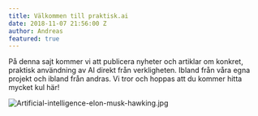 ```yaml
---
title: Välkommen till praktisk.ai
date: 2018-11-07 21:56:00 Z
author: Andreas
featured: true
---
```


På denna sajt kommer vi att publicera nyheter och artiklar om konkret, praktisk användning av AI direkt från verkligheten. Ibland från våra egna projekt och ibland från andras. Vi tror och hoppas att du kommer hitta mycket kul här!

![Artificial-intelligence-elon-musk-hawking.jpg](/uploads/Artificial-intelligence-elon-musk-hawking.jpg)